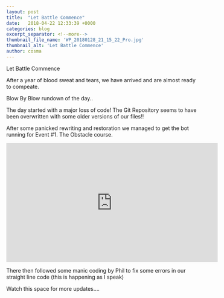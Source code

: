 ```yaml
---
layout: post
title:  "Let Battle Commence"
date:   2018-04-22 12:33:39 +0000
categories: blog
excerpt_separator: <!--more-->
thumbnail_file_name: 'WP_20180128_21_15_22_Pro.jpg'
thumbnail_alt: 'Let Battle Commence'
author: cosma
---
```



Let Battle Commence

After a year of blood sweat and tears, we have arrived and are almost ready to compeate.

<!--more-->

Blow By Blow rundown of the day..

The day started with a major loss of code!  The Git Repository seems to have been overwritten with some older versions of our files!!

After some panicked rewriting and restoration we managed to get the bot running for Event #1.  The Obstacle course.

<iframe width="560" height="315" src="https://www.youtube.com/embed/k92NcoDAoF0" frameborder="0" allow="autoplay; encrypted-media" allowfullscreen></iframe>

There then followed some manic coding by Phil to fix some errors in our straight line code (this is happening as I speak)

Watch this space for more updates….
